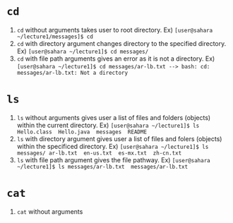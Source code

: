 # `cd`
1) `cd` without arguments takes user to root directory. Ex) `[user@sahara ~/lecture1/messages]$ cd`
2) `cd` with directory argument changes directory to the specified directory. Ex) `[user@sahara ~/lecture1]$ cd messages/`
3) `cd` with file path arguments gives an error as it is not a directory. Ex) `[user@sahara ~/lecture1]$ cd messages/ar-lb.txt --> bash: cd: messages/ar-lb.txt: Not a directory`

# `ls`
1) `ls` without arguments gives user a list of files and folders (objects) within the current directory. Ex)  `[user@sahara ~/lecture1]$ ls
Hello.class  Hello.java  messages  README`
2) `ls` with directory argument gives user a list of files and folers (objects) within the specificed directory. Ex) `[user@sahara ~/lecture1]$ ls messages/
ar-lb.txt  en-us.txt  es-mx.txt  zh-cn.txt`
3) `ls` with file path argument gives the file pathway. Ex) `[user@sahara ~/lecture1]$ ls messages/ar-lb.txt 
messages/ar-lb.txt`

# `cat`
1) `cat` without arguments 
